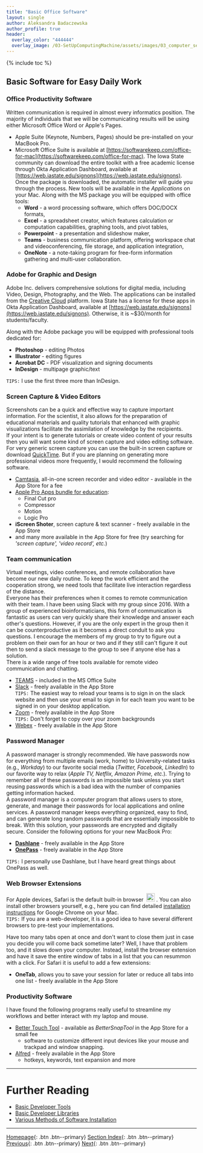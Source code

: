 ```yaml
---
title: "Basic Office Software"
layout: single
author: Aleksandra Badaczewska
author_profile: true
header:
  overlay_color: "444444"
  overlay_image: /03-SetUpComputingMachine/assets/images/03_computer_setup_banner.png
---
```


{% include toc %}

## Basic Software for Easy Daily Work

### Office Productivity Software

Written communication is required in almost every informatics position. The majority of individuals that we will be communicating results will be using either Microsoft Office Word or Apple's Pages.

* Apple Suite (Keynote, Numbers, Pages) should be pre-installed on your MacBook Pro.
* Microsoft Office Suite is available at [https://softwarekeep.com/office-for-mac](https://softwarekeep.com/office-for-mac). The Iowa State community can download the entire toolkit with a free academic license through Okta Application Dashboard, available at [https://web.iastate.edu/signons](https://web.iastate.edu/signons). Once the package is downloaded, the automatic installer will guide you through the process. New tools will be available in the *Applications* on your Mac. Along with the MS package you will be equipped with office tools:
  * **Word** - a word processing software, which offers DOC/DOCX formats,
  * **Excel** - a spreadsheet creator, which features calculation or computation capabilities, graphing tools, and pivot tables,
  * **Powerpoint** - a presentation and slideshow maker,
  * **Teams** - business communication platform, offering workspace chat and videoconferencing, file storage, and application integration,
  * **OneNote** - a note-taking program for free-form information gathering and multi-user collaboration.


### Adobe for Graphic and Design

Adobe Inc. delivers comprehensive solutions for digital media, including Video, Design, Photography, and the Web. The applications can be installed from the [Creative Cloud](https://www.adobe.com/creativecloud.html) platform. Iowa State has a license for these apps in Okta Application Dashboard, available at [https://web.iastate.edu/signons](https://web.iastate.edu/signons). Otherwise, it is ~$30/month for students/faculty.

Along with the Adobe package you will be equipped with professional tools dedicated for:

* **Photoshop** - editing Photos
* **Illustrator** - editing figures
* **Acrobat DC** - PDF visualization and signing documents
* **InDesign** - multipage graphic/text

`TIPS:` I use the first three more than InDesign.


### Screen Capture & Video Editors

Screenshots can be a quick and effective way to capture important information. For the scientist, it also allows for the preparation of educational materials and quality tutorials that enhanced with graphic visualizations facilitate the assimilation of knowledge by the recipients.
<br>If your intent is to generate tutorials or create video content of your results then you will want some kind of screen capture and video editing software. For very generic screen capture you can use the built-in screen capture or download [QuickTime](https://support.apple.com/guide/quicktime-player/welcome/mac). But if you are planning on generating more professional videos more frequently, I would recommend the following software.
* [Camtasia](https://www.techsmith.com/download/camtasia/), all-in-one screen recorder and video editor - available in the App Store for a fee
* [Apple Pro Apps bundle for education](https://www.apple.com/us-edu/shop/product/BMGE2Z/A/pro-apps-bundle-for-education):
  * Final Cut pro
  * Compressor
  * Motion
  * Logic Pro
* **iScreen Shoter**, screen capture & text scanner - freely available in the App Store
* and many more available in the App Store for free (try searching for *'screen capture', 'video record', etc.*)


### Team communication

Virtual meetings, video conferences, and remote collaboration have become our new daily routine. To keep the work efficient and the cooperation strong, we need tools that facilitate live interaction regardless of the distance.
<br>Everyone has their preferences when it comes to remote communication with their team. I have been using Slack with my group since 2016. With a group of experienced bioinformaticians, this form of communication is fantastic as users can very quickly share their knowledge and answer each other's questions. However, if you are the only expert in the group then it can be counterproductive as it becomes a direct conduit to ask you questions. I encourage the members of my group to try to figure out a problem on their own for an hour or two and if they still can't figure it out then to send a slack message to the group to see if anyone else has a solution.
<br>There is a wide range of free tools available for remote video communication and chatting.
* [TEAMS](https://www.microsoft.com/en-us/microsoft-teams/group-chat-software) - included in the MS Office Suite
* [Slack](https://slack.com/downloads/mac) - freely available in the App Store
<br>`TIPS:` The easiest way to reload your teams is to sign in on the slack website and then use your email to sign in for each team you want to be signed in on your desktop application.
* [Zoom](https://zoom.us/support/download?os=mac) - freely available in the App Store
<br>`TIPS:` Don't forget to copy over your zoom backgrounds
* [Webex](https://www.webex.com) - freely available in the App Store


### Password Manager

A password manager is strongly recommended. We have passwords now for everything from multiple emails (work, home) to University-related tasks (e.g., *Workday*) to our favorite social media (*Twitter, Facebook, LinkedIn*) to our favorite way to relax (*Apple TV, Netflix, Amazon Prime, etc.*). Trying to remember all of these passwords is an impossible task unless you start reusing passwords which is a bad idea with the number of companies getting information hacked.
<br>A password manager is a computer program that allows users to store, generate, and manage their passwords for local applications and online services. A password manager keeps everything organized, easy to find, and can generate long random passwords that are essentially impossible to break. With this solution, your passwords are encrypted and digitally secure. Consider the following options for your new MacBook Pro:
* **[Dashlane](https://www.dashlane.com)** - freely available in the App Store
* **[OnePass](https://1password.com/)** - freely available in the App Store

`TIPS:` I personally use Dashlane, but I have heard great things about OnePass as well.


### Web Browser Extensions

For Apple devices, Safari is the default built-in browser &nbsp;<img src="https://purepng.com/public/uploads/large/purepng.com-safari-iconsymbolsiconsapple-iosiosios-8-iconsios-8-7215225961106timx.png" alt="Mac App Store" height="22"  width="22">&nbsp;. You can also install other browsers yourself, e.g., here you can find detailed [installation instructions](https://www.techsolutions.support.com/how-to/how-to-download-and-install-google-chrome-on-a-mac-12424) for Google Chrome on your Mac.
<br>`TIPS:` If you are a web-developer, it is a good idea to have several different browsers to pre-test your implementations.

Have too many tabs open at once and don't want to close them just in case you decide you will come back sometime later? Well, I have that problem too, and it slows down your computer. Instead, install the browser extension and have it save the entire window of tabs in a list that you can resummon with a click.
For Safari it is useful to add a few extensions:

 * **OneTab**, allows you to save your session for later or reduce all tabs into one list - freely available in the App Store


### Productivity Software

 I have found the following programs really useful to streamline my workflows and better interact with my laptop and mouse.

 * [Better Touch Tool](https://folivora.ai) - available as *BetterSnapTool* in the App Store for a small fee
   * software to customize different input devices like your mouse and trackpad and window snapping.
 * [Alfred](https://www.alfredapp.com) - freely available in the App Store
   *  hotkeys, keywords, text expansion and more





___
# Further Reading
* [Basic Developer Tools](02B-basic-developer-tools.md)
* [Basic Developer Libraries](02C-basic-developer-libraries.md)
* [Various Methods of Software Installation](03-various-methods-of-software-installation.md)

___

[Homepage](../index.md){: .btn  .btn--primary}
[Section Index](00-SetUpComputingMachine-LandingPage.md){: .btn  .btn--primary}
[Previous](02-must-have-software.md){: .btn  .btn--primary}
[Next](02B-basic-developer-tools.md){: .btn  .btn--primary}
